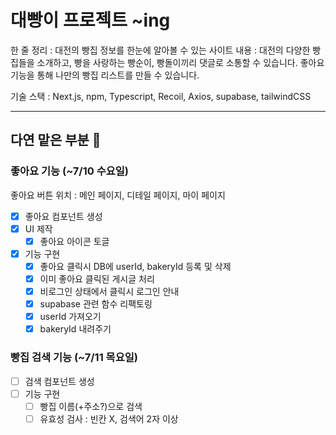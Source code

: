 # 대빵이 프로젝트 ~ing

한 줄 정리 : 대전의 빵집 정보를 한눈에 알아볼 수 있는 사이트
내용 : 대전의 다양한 빵집들을 소개하고, 빵을 사랑하는 빵순이, 빵돌이끼리 댓글로 소통할 수 있습니다. 좋아요 기능을 통해 나만의 빵집 리스트를 만들 수 있습니다.

기술 스택 : Next.js, npm, Typescript, Recoil, Axios, supabase, tailwindCSS

---

## 다연 맡은 부분 💪

### 좋아요 기능 (~7/10 수요일)

좋아요 버튼 위치 : 메인 페이지, 디테일 페이지, 마이 페이지

- [x] 좋아요 컴포넌트 생성
- [x] UI 제작
  - [x] 좋아요 아이콘 토글
- [x] 기능 구현
  - [x] 좋아요 클릭시 DB에 userId, bakeryId 등록 및 삭제
  - [x] 이미 좋아요 클릭된 게시글 처리
  - [x] 비로그인 상태에서 클릭시 로그인 안내
  - [x] supabase 관련 함수 리팩토링
  - [x] userId 가져오기
  - [x] bakeryId 내려주기

### 빵집 검색 기능 (~7/11 목요일)

- [ ] 검색 컴포넌트 생성
- [ ] 기능 구현
  - [ ] 빵집 이름(+주소?)으로 검색
  - [ ] 유효성 검사 : 빈칸 X, 검색어 2자 이상
